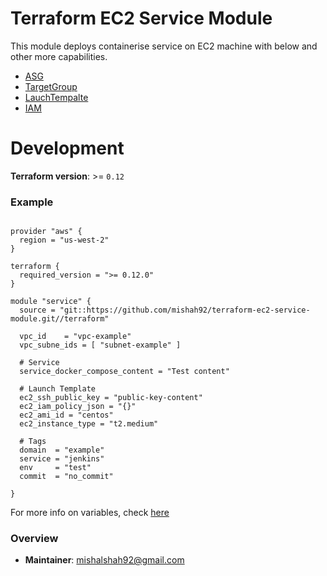 # Terraform EC2 Service Module

This module deploys containerise service on EC2 machine with below and other more capabilities.

- [ASG](https://docs.aws.amazon.com/autoscaling/ec2/userguide/AutoScalingGroup.html) 
- [TargetGroup](https://docs.aws.amazon.com/elasticloadbalancing/latest/application/load-balancer-target-groups.html)
- [LauchTempalte](https://docs.aws.amazon.com/autoscaling/ec2/userguide/LaunchTemplates.html) 
- [IAM](https://aws.amazon.com/iam/)
  
  
# Development

**Terraform version**: >= `0.12`

### Example

```hcl-terraform

provider "aws" {
  region = "us-west-2"
}

terraform {
  required_version = ">= 0.12.0"
}

module "service" {
  source = "git::https://github.com/mishah92/terraform-ec2-service-module.git//terraform"
  
  vpc_id    = "vpc-example"
  vpc_subne_ids = [ "subnet-example" ]
  
  # Service
  service_docker_compose_content = "Test content"
  
  # Launch Template
  ec2_ssh_public_key = "public-key-content"
  ec2_iam_policy_json = "{}"
  ec2_ami_id = "centos"
  ec2_instance_type = "t2.medium"
  
  # Tags
  domain  = "example"
  service = "jenkins"
  env     = "test"
  commit  = "no_commit"

}
```
For more info on variables, check [here](terraform/variables.tf)

### Overview

- **Maintainer**: mishalshah92@gmail.com
